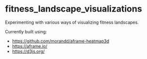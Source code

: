 # fitness_landscape_visualizations
Experimenting with various ways of visualizing fitness landscapes.

Currently built using:
- https://github.com/morandd/aframe-heatmap3d
- https://aframe.io/
- https://d3js.org/
